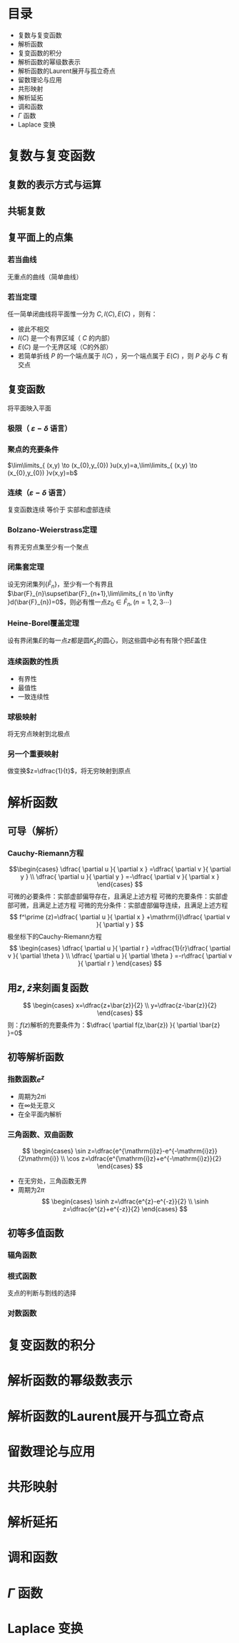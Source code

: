# 目录
- 复数与复变函数
- 解析函数
- 复变函数的积分
- 解析函数的幂级数表示
- 解析函数的Laurent展开与孤立奇点
- 留数理论与应用
- 共形映射
- 解析延拓
- 调和函数
- $\Gamma$ 函数
- Laplace 变换

# 复数与复变函数
## 复数的表示方式与运算
## 共轭复数
## 复平面上的点集
### 若当曲线
无重点的曲线（简单曲线）
### 若当定理
任一简单闭曲线将平面惟一分为 $C,I(C),E(C)$ ，则有：
- 彼此不相交
-  $I(C)$ 是一个有界区域（ $C$ 的内部）
- $E(C)$ 是一个无界区域（C的外部）
- 若简单折线 $P$ 的一个端点属于 $I(C)$ ，另一个端点属于 $E(C)$ ，则 $P$ 必与 $C$ 有交点
## 复变函数
将平面映入平面
### 极限（ $\varepsilon-\delta$ 语言）
### 聚点的充要条件
$\lim\limits_{ (x,y) \to (x_{0},y_{0}) }u(x,y)=a,\lim\limits_{ (x,y) \to (x_{0},y_{0}) }v(x,y)=b$
### 连续（$\varepsilon-\delta$ 语言）
复变函数连续  等价于  实部和虚部连续
### Bolzano-Weierstrass定理
有界无穷点集至少有一个聚点
### 闭集套定理
设无穷闭集列$\{\bar{F}_{n}\}$，至少有一个有界且$\bar{F}_{n}\supset\bar{F}_{n+1},\lim\limits_{ n \to \infty }d(\bar{F}_{n})=0$，则必有惟一点$z_{0}\in\bar{F}_{n},(n=1,2,3\cdots)$
### Heine-Borel覆盖定理
设有界闭集$E$的每一点$z$都是圆$K_{z}$的圆心，则这些圆中必有有限个把$E$盖住
### 连续函数的性质
- 有界性
- 最值性
- 一致连续性
### 球极映射
将无穷点映射到北极点
### 另一个重要映射
做变换$z=\dfrac{1}{t}$，将无穷映射到原点

# 解析函数
## 可导（解析）
### Cauchy-Riemann方程
$$\begin{cases}
\dfrac{ \partial u }{ \partial x } =\dfrac{ \partial v }{ \partial y }  \\
\dfrac{ \partial u }{ \partial y } =-\dfrac{ \partial v }{ \partial x } 
\end{cases}
$$
可微的必要条件：实部虚部偏导存在，且满足上述方程
可微的充要条件：实部虚部可微，且满足上述方程
可微的充分条件：实部虚部偏导连续，且满足上述方程
$$
f^\prime (z)=\dfrac{ \partial u }{ \partial x } +\mathrm{i}\dfrac{ \partial v }{ \partial y } 
$$
极坐标下的Cauchy-Riemann方程
$$
\begin{cases}
\dfrac{ \partial u }{ \partial r } =\dfrac{1}{r}\dfrac{ \partial v }{ \partial \theta } \\
\dfrac{ \partial u }{ \partial \theta } =-r\dfrac{ \partial v }{ \partial r }  
\end{cases}
$$
## 用$z,\bar{z}$来刻画复函数
$$
\begin{cases}
x=\dfrac{z+\bar{z}}{2} \\
y=\dfrac{z-\bar{z}}{2}
\end{cases}
$$
则：$f(z)$解析的充要条件为：$\dfrac{ \partial f(z,\bar{z}) }{ \partial \bar{z} }=0$
## 初等解析函数
### 指数函数$e^z$
- 周期为$2\pi \mathrm{i}$
- 在$\infty$处无意义
- 在全平面内解析
### 三角函数、双曲函数
$$
\begin{cases}
\sin z=\dfrac{e^{\mathrm{i}z}-e^{-\mathrm{i}z}}{2\mathrm{i}} \\
\cos z=\dfrac{e^{\mathrm{i}z}+e^{-\mathrm{i}z}}{2}
\end{cases}
$$
- 在无穷处，三角函数无界
- 周期为$2\pi$
$$
\begin{cases}
\sinh z=\dfrac{e^{z}-e^{-z}}{2} \\
\sinh z=\dfrac{e^{z}+e^{-z}}{2}
\end{cases}
$$
## 初等多值函数
### 辐角函数
### 根式函数
支点的判断与割线的选择
### 对数函数
# 复变函数的积分
# 解析函数的幂级数表示
# 解析函数的Laurent展开与孤立奇点
# 留数理论与应用
# 共形映射
# 解析延拓
# 调和函数
# $\Gamma$ 函数
# Laplace 变换

